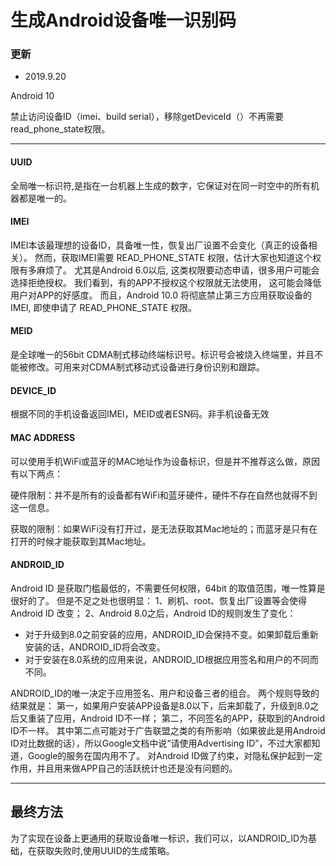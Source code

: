 # 生成Android设备唯一识别码

### 更新
- 2019.9.20

Android 10

禁止访问设备ID（imei、build serial），移除getDeviceId（）不再需要read_phone_state权限。

-----

#### UUID
全局唯一标识符,是指在一台机器上生成的数字，它保证对在同一时空中的所有机器都是唯一的。
#### IMEI
IMEI本该最理想的设备ID，具备唯一性，恢复出厂设置不会变化（真正的设备相关）。
然而，获取IMEI需要 READ_PHONE_STATE 权限，估计大家也知道这个权限有多麻烦了。
尤其是Android 6.0以后, 这类权限要动态申请，很多用户可能会选择拒绝授权。
我们看到，有的APP不授权这个权限就无法使用， 这可能会降低用户对APP的好感度。
而且，Android 10.0 将彻底禁止第三方应用获取设备的IMEI, 即使申请了 READ_PHONE_STATE 权限。
#### MEID
是全球唯一的56bit CDMA制式移动终端标识号。标识号会被烧入终端里，并且不能被修改。可用来对CDMA制式移动式设备进行身份识别和跟踪。
#### DEVICE_ID
根据不同的手机设备返回IMEI，MEID或者ESN码。非手机设备无效
#### MAC ADDRESS
可以使用手机WiFi或蓝牙的MAC地址作为设备标识，但是并不推荐这么做，原因有以下两点：

硬件限制：并不是所有的设备都有WiFi和蓝牙硬件，硬件不存在自然也就得不到这一信息。

获取的限制：如果WiFi没有打开过，是无法获取其Mac地址的；而蓝牙是只有在打开的时候才能获取到其Mac地址。
#### ANDROID_ID
Android ID 是获取门槛最低的，不需要任何权限，64bit 的取值范围，唯一性算是很好的了。
但是不足之处也很明显：
1、刷机、root、恢复出厂设置等会使得 Android ID 改变；
2、Android 8.0之后，Android ID的规则发生了变化：
- 对于升级到8.0之前安装的应用，ANDROID_ID会保持不变。如果卸载后重新安装的话，ANDROID_ID将会改变。
- 对于安装在8.0系统的应用来说，ANDROID_ID根据应用签名和用户的不同而不同。

ANDROID_ID的唯一决定于应用签名、用户和设备三者的组合。
两个规则导致的结果就是：
第一，如果用户安装APP设备是8.0以下，后来卸载了，升级到8.0之后又重装了应用，Android ID不一样；
第二，不同签名的APP，获取到的Android ID不一样。
其中第二点可能对于广告联盟之类的有所影响（如果彼此是用Android ID对比数据的话），所以Google文档中说“请使用Advertising ID”，不过大家都知道，Google的服务在国内用不了。
对Android ID做了约束，对隐私保护起到一定作用，并且用来做APP自己的活跃统计也还是没有问题的。

---

## 最终方法
为了实现在设备上更通用的获取设备唯一标识，我们可以，以ANDROID_ID为基础，在获取失败时,使用UUID的生成策略。
